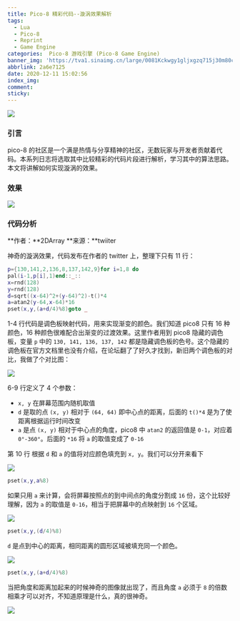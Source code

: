 ```yaml
---
title: Pico-8 精彩代码--漩涡效果解析
tags:
  - Lua
  - Pico-8
  - Reprint
  - Game Engine
categories:  Pico-8 游戏引擎 (Pico-8 Game Engine)
banner_img: 'https://tva1.sinaimg.cn/large/0081Kckwgy1gljxgzq715j30m80ciaat.jpg'
abbrlink: 2a6e7125
date: 2020-12-11 15:02:56
index_img:
comment:
sticky:
---
```


![](https://tva1.sinaimg.cn/large/008eGmZEly1gn4obfrjkrj30m80ciaat.jpg)

### 引言

pico-8 的社区是一个满是热情与分享精神的社区，无数玩家与开发者贡献着代码。本系列日志将选取其中比较精彩的代码片段进行解析，学习其中的算法思路。本文将讲解如何实现漩涡的效果。

<!--more-->

### 效果

![](https://tva1.sinaimg.cn/large/0081Kckwgy1gljxi27lo3g30ar0arx6q.gif)

### 代码分析



**作者：**2DArray
**来源：**twiiter



神奇的漩涡效果，代码发布在作者的 twitter 上，整理下只有 11 行：

```lua
p={130,141,2,136,8,137,142,9}for i=1,8 do
pal(i-1,p[i],1)end::_::
x=rnd(128)
y=rnd(128)
d=sqrt((x-64)^2+(y-64)^2)-t()*4
a=atan2(y-64,x-64)*16
pset(x,y,(a+d/4)%8)goto _
```

1-4 行代码是调色板映射代码，用来实现渐变的颜色。我们知道 pico8 只有 16 种颜色，16 种颜色很难配合出渐变的过渡效果。这里作者用到 pico8 隐藏的调色板，变量 `p` 中的 `130, 141, 136, 137, 142` 都是隐藏调色板的色号。这个隐藏的调色板在官方文档里也没有介绍，在论坛翻了了好久才找到，新旧两个调色板的对比，我做了个对比图：

![](https://tva1.sinaimg.cn/large/0081Kckwgy1gljxixth3gj307d03ldfl.jpg)

6-9 行定义了 4 个参数：

- `x, y` 在屏幕范围内随机取值
- `d` 是取的点 `(x, y)` 相对于 `(64, 64)` 即中心点的距离，后面的 `t()*4` 是为了使距离根据运行时间改变
- `a` 是点 `(x, y)` 相对于中心点的角度，pico8 中 `atan2` 的返回值是 `0-1`，对应着 `0°-360°`。后面的 `*16` 将 `a` 的取值变成了 `0-16`


第 10 行 根据 `d` 和 `a` 的值将对应颜色填充到 `x, y`。我们可以分开来看下

![](https://tva1.sinaimg.cn/large/0081Kckwgy1gljxktdho3j30ej0eit8h.jpg)



```lua
pset(x,y,a%8)
```

如果只用 `a` 来计算，会将屏幕按照点的到中间点的角度分割成 `16` 份，这个比较好理解，因为 `a` 的取值是 `0-16`，相当于把屏幕中的点映射到 `16` 个区域。

![](https://tva1.sinaimg.cn/large/0081Kckwgy1gljxkq5wmrj30ec0ec742.jpg)



```lua
pset(x,y,(d/4)%8)
```

`d` 是点到中心的距离，相同距离的圆形区域被填充同一个颜色。

![](https://tva1.sinaimg.cn/large/0081Kckwgy1gljxl650bjj30ek0eign1.jpg)



```lua
pset(x,y,(a+d/4)%8)
```

当把角度和距离加起来的时候神奇的图像就出现了，而且角度 `a` 必须于 `8` 的倍数相乘才可以对齐，不知道原理是什么，真的很神奇。

![](https://tva1.sinaimg.cn/large/0081Kckwgy1gljxi3fnaxj30dq05ogli.jpg)